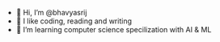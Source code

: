- 👋 Hi, I’m @bhavyasrij
- 👀 I like coding, reading and writing
- 🌱 I’m learning computer science specilization with AI & ML

<!---
bhavyasj/bhavyasj is a ✨ special ✨ repository because its `README.md` (this file) appears on your GitHub profile.
You can click the Preview link to take a look at your changes.
--->
